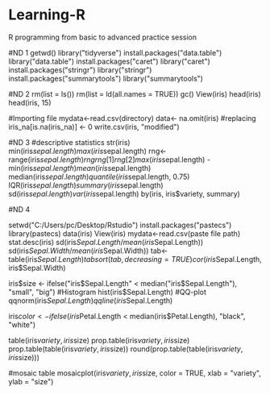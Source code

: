 # Learning-R
R programming from basic to advanced practice session

#ND 1
getwd()
library("tidyverse")
install.packages("data.table")
library("data.table")
install.packages("caret")
library("caret")
install.packages("stringr")
library("stringr")
install.packages("summarytools")
library("summarytools")

#ND 2
rm(list = ls())
rm(list = ld(all.names = TRUE))
gc()
View(iris)
head(iris)
head(iris, 15)

#Importing file
mydata<-read.csv(directory)
data<- na.omit(iris)
#replacing
iris_na[is.na(iris_na)] <- 0
write.csv(iris, "modified")

#ND 3
#descriptive statistics
str(iris)
min(iris$sepal.length)
max(iris$sepal.length)
rng<-range(iris$sepal.length)
rng
rng[1]
rng[2]
max(iris$sepal.length) -min(iris$sepal.length)
mean(iris$sepal.length)
median(iris$sepal.length)
quantile(iris$sepal.length, 0.75)
IQR(iris$sepal.length)
summary(iris$sepal.length)
sd(iris$sepal.length)
var(iris$sepal.length)
by(iris, iris$variety, summary)

#ND 4

setwd("C:/Users/pc/Desktop/Rstudio")
install.packages("pastecs")
library(pastecs)
data(iris)
View(iris)
mydata<-read.csv(paste file path)
stat.desc(iris)
sd(iris$Sepal.Length / mean (iris$Sepal.Length))
sd(iris$Sepal.Width / mean (iris$Sepal.Width))
tab<-table(iris$Sepal.Length)
tab
sort(tab, decreasing =TRUE)
cor(iris$Sepal.Length, iris$Sepal.Width)

iris$size <- ifelse("iris$Sepal.Length" < median("iris$Sepal.Length"),
                    "small", "big")
#Histogram
hist(iris$Sepal.Length)
#QQ-plot
qqnorm(iris$Sepal.Length)
qqline(iris$Sepal.Length)

iris$color<- ifelse(iris$Petal.Length < median(iris$Petal.Length),
                    "black", "white")

table(iris$variety, iris$size)
prop.table(iris$variety, iris$size)
prop.table(table(iris$variety, iris$size))
round(prop.table(table(iris$variety, iris$size)))

#mosaic table
mosaicplot(iris$variety, iris$size,
           color = TRUE,
           xlab = "variety",
           ylab = "size")
